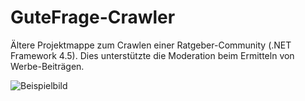 # GuteFrage-Crawler

Ältere Projektmappe zum Crawlen einer Ratgeber-Community (.NET Framework 4.5). Dies unterstützte die Moderation beim Ermitteln von Werbe-Beiträgen. 

![Beispielbild](https://github.com/jkogen/gutefrage_crawler/blob/main/preview.jpeg)
